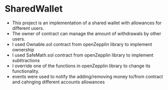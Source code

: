 # SharedWallet
- This project is an implementation of a shared wallet with allowances for different users.
- The owner of contract can manage the amount of withdrawals by other users.
- I used Ownable.sol contract from openZepplin library to implement ownership
- I used SafeMath.sol contract from openZepplin library to implement subttractions
- I override one of the functions in openZepplin library to change its functionality.
- events were used to notify the adding/removing money to/from contract and cahnging different accounts allowances
